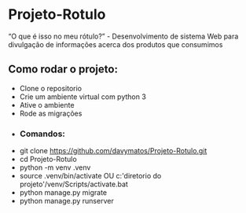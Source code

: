# Projeto-Rotulo
“O que é isso no meu rótulo?” - Desenvolvimento de sistema Web para divulgação de informações acerca dos produtos que consumimos

## Como rodar o projeto:
- Clone o repositorio
- Crie um ambiente virtual com python 3
- Ative o ambiente
- Rode as migrações
- ### Comandos:
- git clone https://github.com/davymatos/Projeto-Rotulo.git
- cd Projeto-Rotulo
- python -m venv .venv
- source .venv/bin/activate OU c:'diretorio do projeto'/venv/Scripts/activate.bat
- python manage.py migrate
- python manage.py runserver
